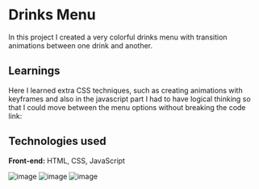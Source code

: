 # Drinks Menu


In this project I created a very colorful drinks menu with transition animations between one drink and another.

## Learnings

Here I learned extra CSS techniques, such as creating animations with keyframes and also in the javascript part I had to have logical thinking so that I could move between the menu options without breaking the code
</br>
link: 


## Technologies used

**Front-end:** HTML, CSS, JavaScript


![image](https://github.com/user-attachments/assets/3ff9cab9-ceed-4102-b805-3928e56822c3) ![image](https://github.com/user-attachments/assets/b68387fd-bd9f-4197-82da-118cf161f74d) ![image](https://github.com/user-attachments/assets/be60b360-351b-47d4-b08b-edb7b25019b7)

